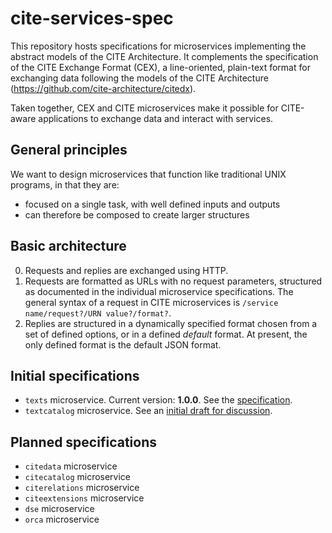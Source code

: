 # cite-services-spec

This repository hosts specifications for microservices implementing the abstract models of the CITE Architecture.  It complements the specification of the CITE Exchange Format (CEX),  a line-oriented, plain-text format for exchanging data following the models of the CITE Architecture (https://github.com/cite-architecture/citedx).

Taken together, CEX and CITE microservices make it possible for CITE-aware applications to exchange data and interact with services.


## General principles

We want to design microservices that function like traditional UNIX programs, in that they are:

- focused on a single task, with well defined inputs and outputs
- can therefore be composed to create larger structures


## Basic architecture

0. Requests and replies are exchanged using HTTP.
1. Requests are formatted as URLs with no request parameters, structured as documented in the individual microservice specifications.  The general syntax of a request in CITE microservices is `/service name/request?/URN value?/format?`.
2. Replies are structured in a dynamically specified format chosen from a set of defined options, or in a defined *default* format.  At present, the only defined format is the default JSON format.


## Initial specifications

- `texts` microservice.  Current version: **1.0.0**. See the [specification](texts/1.0/texts-specification-1.0.DRAFT.md).
- `textcatalog` microservice. See an [initial draft for discussion](textcatalog/1.0/textcatalog-specification-1.0.DRAFT.md).

## Planned specifications


- `citedata` microservice
- `citecatalog` microservice
- `citerelations` microservice
- `citeextensions` microservice
- `dse` microservice
- `orca` microservice
